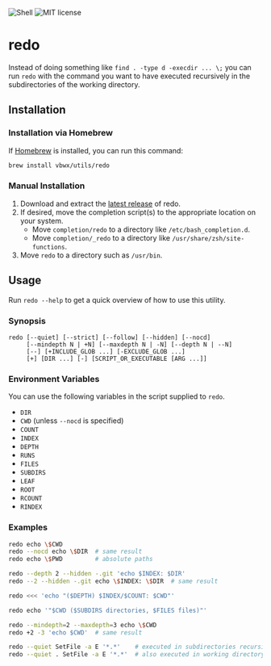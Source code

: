 ![Shell](https://img.shields.io/github/languages/top/vbwx/redo?style=flat)
![MIT license](https://img.shields.io/github/license/vbwx/redo?style=flat)

# redo

Instead of doing something like `find . -type d -execdir ... \;` you can run `redo` with the command you want to have executed recursively in the subdirectories of the working directory.

## Installation

### Installation via Homebrew

If [Homebrew](https://brew.sh) is installed, you can run this command:

```sh
brew install vbwx/utils/redo
```

### Manual Installation

1. Download and extract the [latest release](https://github.com/vbwx/redo/releases/latest) of redo.
2. If desired, move the completion script(s) to the appropriate location on your system.
   - Move `completion/redo` to a directory like `/etc/bash_completion.d`.
   - Move `completion/_redo` to a directory like `/usr/share/zsh/site-functions`.
3. Move `redo` to a directory such as `/usr/bin`.

## Usage

Run `redo --help` to get a quick overview of how to use this utility.

### Synopsis

    redo [--quiet] [--strict] [--follow] [--hidden] [--nocd]
         [--mindepth N | +N] [--maxdepth N | -N] [--depth N | --N]
         [--] [+INCLUDE_GLOB ...] [-EXCLUDE_GLOB ...]
         [+] [DIR ...] [-] [SCRIPT_OR_EXECUTABLE [ARG ...]]

### Environment Variables

You can use the following variables in the script supplied to `redo`.

- `DIR`
- `CWD` (unless `--nocd` is specified)
- `COUNT`
- `INDEX`
- `DEPTH`
- `RUNS`
- `FILES`
- `SUBDIRS`
- `LEAF`
- `ROOT`
- `RCOUNT`
- `RINDEX`

### Examples

```sh
redo echo \$CWD
redo --nocd echo \$DIR  # same result
redo echo \$PWD         # absolute paths
```

```sh
redo --depth 2 --hidden -.git 'echo $INDEX: $DIR'
redo --2 --hidden -.git echo \$INDEX: \$DIR  # same result
```

```sh
redo <<< 'echo "($DEPTH) $INDEX/$COUNT: $CWD"'
```

```sh
redo echo '"$CWD ($SUBDIRS directories, $FILES files)"'
```

```sh
redo --mindepth=2 --maxdepth=3 echo \$CWD
redo +2 -3 'echo $CWD'  # same result
```

```sh
redo --quiet SetFile -a E '*.*'    # executed in subdirectories recursively
redo --quiet . SetFile -a E '*.*'  # also executed in working directory
```
